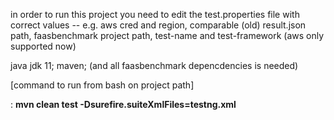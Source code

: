 in order to run this project
you need to edit the test.properties file with correct values 
-- e.g. aws cred and region, comparable (old) result.json path, faasbenchmark project path, test-name and test-framework (aws only supported now) 

java jdk 11; maven; (and all faasbenchmark depencdencies is needed)

<p>[command to run from bash on project path]</p>: <b>mvn clean test -Dsurefire.suiteXmlFiles=testng.xml</b>
